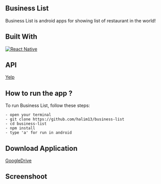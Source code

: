 ## Business List
Business List is android apps for showing list of restaurant in the world! 

## Built With
[![React Native](https://img.shields.io/badge/ReactNative-0.71.11-blue.svg?style=rounded-square)](https://reactnative.dev/)

## API
[Yelp](https://docs.developer.yelp.com/reference/v3_business_search)

## How to run the app ?
To run Business List, follow these steps:
```
- open your terminal
- git clone https://github.com/halim13/business-list
- cd business-list
- npm install
- type 'a' for run in android
```

## Download Application
[GoogleDrive](https://drive.google.com/file/d/1bPuv6O40EWgu9vSYwvWg8aRkYrjuw-fG/view?usp=drive_link)

## Screenshoot
